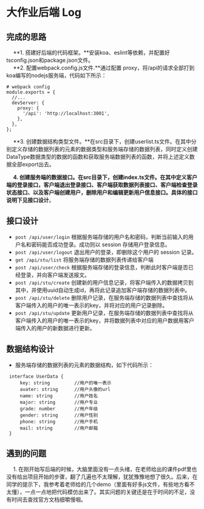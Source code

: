 # 大作业后端 Log

## 完成的思路
 &emsp; **1. 搭建好后端的代码框架。**安装koa、eslint等依赖，并配置好tsconfig.json和package.json文件。<br>
 &emsp; **2. 配置webpack.config.js文件.**通过配置 proxy，将/api的请求全部打到koa编写的nodejs服务端，代码如下所示：
```
# webpack config
module.exports = {
  //...
  devServer: {
    proxy: {
      '/api': 'http://localhost:3001',
    },
  },
};
```

&emsp; **3. 创建数据结构类型文件。**在src目录下，创建userlist.ts文件。在其中分别定义存储的数据列表的元素的数据类型和服务端存储的数据列表，同时定义创建DataType数据类型的数据的函数和获取服务端数据列表的函数，并将上述定义数据全部export出去。

&emsp; **4. 创建服务端的数据接口。**在src目录下，创建index.ts文件。在其中定义客户端的登录接口，客户端退出登录接口、客户端获取数据列表接口、客户端检查登录状态接口、以及客户端创建用户，删除用户和编辑更新用户信息接口。具体的接口说明下见**接口设计**。

## 接口设计
   - `post /api/user/login` 根据服务端存储的用户名和密码，判断当前输入的用户名和密码能否成功登录。成功则以 session 存储用户登录信息。<br>
   -  `post /api/user/logout` 退出用户的登录，即删除这个用户的 session 记录。
   -  `get /api/stu/list` 将服务端存储的数据列表传递给客户端
   -  `post /api/user/check` 根据服务端存储的登录信息，判断此时客户端是否已经登录，并向客户端发送报文。
   -  `post /api/stu/create` 创建新的用户信息记录，将客户端传入的数据拷贝到其中，并使用uuid自动生成id，再将此记录追加客户端存储的数据列表中。
   -  `post /api/stu/delete` 删除用户记录，在服务端存储的数据列表中查找将从客户端传入的用户的唯一表示的key，并将对应的用户记录删除。
   -  `post /api/stu/update` 更新用户记录，在服务端存储的数据列表中查找将从客户端传入的用户的唯一表示的key，并将数据列表中对应的用户数据用客户端传入的用户的新数据进行更新。


## 数据结构设计
   - 服务端存储的数据列表的元素的数据结构，如下代码所示：
   ```
    interface UserData {
        key: string         //用户的唯一表示
        avater: string      //用户头像的url
        name: string        //用户姓名
        major: string       //用户专业
        grade: number       //用户年级
        gender: string      //用户性别
        phone: string       //用户手机
        mail: string        //用户邮箱
    }
   ```

## 遇到的问题
&emsp; 1. 在刚开始写后端的时候，大脑里面没有一点头绪，在老师给出的课件pdf里也没有给出项目开始的步骤，翻了几遍也不太理解，犹犹豫豫地想了很久。后来，在同学的提示下，我参考着老师给的几个demo（里面有好多js文件，有些地方看不太懂），一点一点地把代码模仿出来了。其实问题的关键还是在于时间的不足，没有时间去查找官方文档细嚼慢咽。



